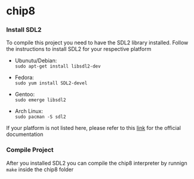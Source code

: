 # chip8

### Install SDL2

To compile this project you need to have the SDL2 library installed. Follow the 
instructions to install SDL2 for your respective platform

- Ubunutu/Debian:\
    `sudo apt-get install libsdl2-dev`

- Fedora:\
    `sudo yum install SDL2-devel`

- Gentoo:\
    `sudo emerge libsdl2`

- Arch Linux:\
    `sudo pacman -S sdl2`

If your platform is not listed here, please refer to this [link](https://wiki.libsdl.org/Installation) for the official 
documentation

### Compile Project

After you installed SDL2 you can compile the chip8 interpreter by runnign `make` 
inside the chip8 folder
